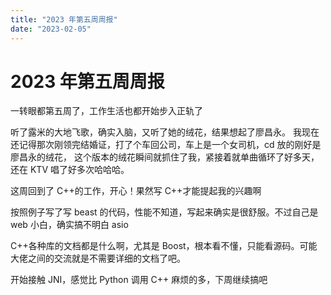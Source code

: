```yaml
---
title: "2023 年第五周周报"
date: "2023-02-05"
---
```


# 2023 年第五周周报

一转眼都第五周了，工作生活也都开始步入正轨了

听了露米的大地飞歌，确实入脑，又听了她的绒花，结果想起了廖昌永。
我现在还记得那次刚领完结婚证，打了个车回公司，车上是一个女司机，cd 放的刚好是廖昌永的绒花，
这个版本的绒花瞬间就抓住了我，紧接着就单曲循环了好多天，还在 KTV 唱了好多次哈哈哈。

这周回到了 C++的工作，开心！果然写 C++才能提起我的兴趣啊

按照例子写了写 beast 的代码，性能不知道，写起来确实是很舒服。不过自己是 web 小白，确实搞不明白 asio

C++各种库的文档都是什么啊，尤其是 Boost，根本看不懂，只能看源码。可能大佬之间的交流就是不需要详细的文档了吧。

开始接触 JNI，感觉比 Python 调用 C++ 麻烦的多，下周继续搞吧
